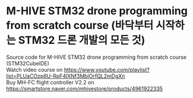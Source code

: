 # M-HIVE STM32 drone programming from scratch course (바닥부터 시작하는 STM32 드론 개발의 모든 것)
Source code for M-HIVE STM32 drone programming from scratch course (STM32CubeIDE)  
Watch video course on https://www.youtube.com/playlist?list=PLUaCOzp6U-RpF4lXNf3MblOrfQL2mDgXn  
Buy MH-FC flight controller V2.2 on https://smartstore.naver.com/mhivestore/products/4961922335  
